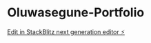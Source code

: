 # Oluwasegune-Portfolio

[Edit in StackBlitz next generation editor ⚡️](https://stackblitz.com/~/github.com/SeaNation14/Oluwasegune-Portfolio)